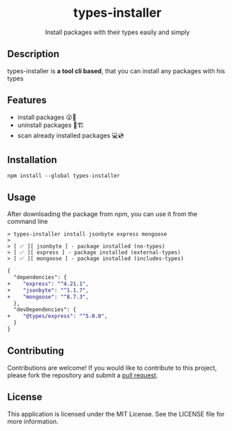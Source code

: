 <h1 align="center">
    types-installer
</h1>
<p align="center">Install packages with their types easily and simply</p>

<h2>Description</h2>
<p>
types-installer is <strong>a tool cli based</strong>, that you can install any packages with his types
</p>

<h2>Features</h2>
<ul>
    <li>install packages 😮🎉</li>
    <li>uninstall packages 🥳🏗️</li>
    <li>scan already installed packages 💻💿</li>
</ul>

<h2>Installation</h2>

```shell
npm install --global types-installer
```

<h2>Usage</h2>
<p>After downloading the package from npm, you can use it from the command line</p>

```shell
> types-installer install jsonbyte express mongoose 
>
> [ ✅ ][ jsonbyte ] - package installed (no-types)
> [ ✅ ][ express ] - package installed (external-types) 
> [ ✅ ][ mongoose ] - package installed (includes-types)
```
```diff
{
  "dependencies": {
+    "express": "^4.21.1",
+    "jsonbyte": "^1.1.7",
+    "mongoose": "^8.7.3",
  },
  "devDependencies": {
+    "@types/express": "^5.0.0",
  }
}

```

<h2>Contributing</h2>
<p>
Contributions are welcome! If you would like to contribute to this project, please fork the repository and submit a <a href="https://github.com/AbdullahalyDev/redirect-detector/pulls">pull request</a>.
</p>

<h2>License</h2>
<p>
This application is licensed under the MIT License. See the LICENSE file for more information.
</p>
